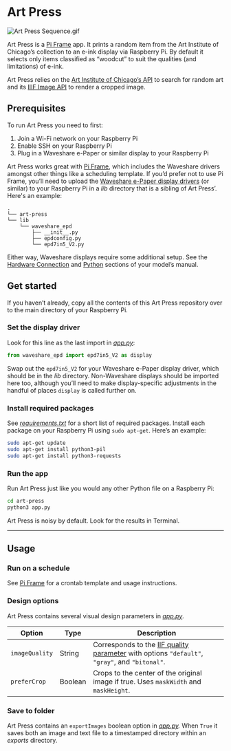 # Art Press

![Art Press Sequence.gif](https://res.cloudinary.com/dannywhite/image/upload/v1672986899/github/art-press-sequence.gif)

Art Press is a [Pi Frame](https://github.com/dnywh/pi-frame) app. It prints a random item from the Art Institute of Chicago’s collection to an e-ink display via Raspberry Pi. By default it selects only items classified as “woodcut” to suit the qualities (and limitations) of e-ink.

Art Press relies on the [Art Institute of Chicago’s API](http://api.artic.edu/docs/) to search for random art and its [IIIF Image API](http://api.artic.edu/docs/#iiif-image-api) to render a cropped image.

## Prerequisites

To run Art Press you need to first:

1. Join a Wi-Fi network on your Raspberry Pi
2. Enable SSH on your Raspberry Pi
3. Plug in a Waveshare e-Paper or similar display to your Raspberry Pi

Art Press works great with [Pi Frame](https://github.com/dnywh/pi-frame), which includes the Waveshare drivers amongst other things like a scheduling template. If you’d prefer not to use Pi Frame, you’ll need to upload the [Waveshare e-Paper display drivers](https://github.com/waveshare/e-Paper/tree/master/RaspberryPi_JetsonNano/python/lib/waveshare_epd) (or similar) to your Raspberry Pi in a _lib_ directory that is a sibling of Art Press’. Here's an example:

```
.
└── art-press
└── lib
    └── waveshare_epd
        ├── __init__.py
        ├── epdconfig.py
        └── epd7in5_V2.py
```

Either way, Waveshare displays require some additional setup. See the [Hardware Connection](https://www.waveshare.com/wiki/7.5inch_e-Paper_HAT_Manual#Hardware_Connection) and [Python](https://www.waveshare.com/wiki/7.5inch_e-Paper_HAT_Manual#Python) sections of your model’s manual.

## Get started

If you haven’t already, copy all the contents of this Art Press repository over to the main directory of your Raspberry Pi.

### Set the display driver

Look for this line as the last import in _[app.py](https://github.com/dnywh/art-press/blob/main/app.py)_:

```python
from waveshare_epd import epd7in5_V2 as display
```

Swap out the `epd7in5_V2` for your Waveshare e-Paper display driver, which should be in the _lib_ directory. Non-Waveshare displays should be imported here too, although you’ll need to make display-specific adjustments in the handful of places `display` is called further on.

### Install required packages

See _[requirements.txt](https://github.com/dnywh/art-press/blob/main/requirements.txt)_ for a short list of required packages. Install each package on your Raspberry Pi using `sudo apt-get`. Here’s an example:

```bash
sudo apt-get update
sudo apt-get install python3-pil
sudo apt-get install python3-requests
```

### Run the app

Run Art Press just like you would any other Python file on a Raspberry Pi:

```bash
cd art-press
python3 app.py
```

Art Press is noisy by default. Look for the results in Terminal.

---

## Usage

### Run on a schedule

See [Pi Frame](https://github.com/dnywh/pi-frame) for a crontab template and usage instructions.

### Design options

Art Press contains several visual design parameters in _[app.py](https://github.com/dnywh/art-press/blob/main/app.py)_.

| Option         | Type    | Description                                                                                                                             |
| -------------- | ------- | --------------------------------------------------------------------------------------------------------------------------------------- |
| `imageQuality` | String  | Corresponds to the [IIF quality parameter](https://iiif.io/api/image/2.0/#quality) with options `"default"`, `"gray"`, and `"bitonal"`. |
| `preferCrop`   | Boolean | Crops to the center of the original image if true. Uses `maskWidth` and `maskHeight`.                                                   |

### Save to folder

Art Press contains an `exportImages` boolean option in _[app.py](TODO)._ When `True` it saves both an image and text file to a timestamped directory within an _exports_ directory.

